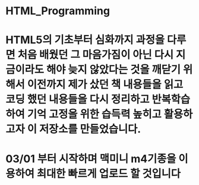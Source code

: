 # HTML_Programming
# HTML5의 기초부터 심화까지 과정을 다루면 처음 배웠던 그 마음가짐이 아닌 다시 지금이라도 해야 늦지 않았다는 것을 깨닫기 위해서 이전까지 제가 샀던 책 내용들을 읽고 코딩 했던 내용들을 다시 정리하고 반복학습하여 기억 고정을 위한 습득력 높히고 활용하고자 이 저장소를 만들었습니다. 
# 03/01 부터 시작하며 맥미니 m4기종을 이용하여 최대한 빠르게 업로드 할 것입니다
